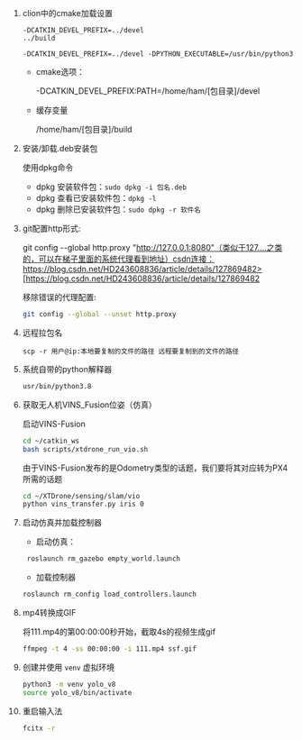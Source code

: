 1. clion中的cmake加载设置

   ```text
   -DCATKIN_DEVEL_PREFIX=../devel
   ../build
   
   -DCATKIN_DEVEL_PREFIX=../devel -DPYTHON_EXECUTABLE=/usr/bin/python3
   ```

   - cmake选项：

     -DCATKIN_DEVEL_PREFIX:PATH=/home/ham/[包目录]/devel

   - 缓存变量
   
     /home/ham/[包目录]/build


2. 安装/卸载.deb安装包

   使用dpkg命令

   - dpkg 安装软件包：`sudo dpkg -i 包名.deb`
   - dpkg 查看已安装软件包：`dpkg -l`
   - dpkg 删除已安装软件包：`sudo dpkg -r 软件名`

3. git配置http形式:

   git config --global http.proxy "http://127.0.0.1:8080"（类似于127....之类的，可以在梯子里面的系统代理看到地址）csdn连接：https://blog.csdn.net/HD243608836/article/details/127869482>[https://blog.csdn.net/HD243608836/article/details/127869482

   移除错误的代理配置:

   ```bash
   git config --global --unset http.proxy
   ```

4. 远程拉包名

   `scp -r 用户@ip:本地要复制的文件的路径 远程要复制到的文件的路径`

5. 系统自带的python解释器

   ```bash
   usr/bin/python3.8
   ```


6. 获取无人机VINS_Fusion位姿（仿真）

   启动VINS-Fusion

   ```bash
   cd ~/catkin_ws
   bash scripts/xtdrone_run_vio.sh
   ```

   由于VINS-Fusion发布的是Odometry类型的话题，我们要将其对应转为PX4所需的话题

   ```bash
   cd ~/XTDrone/sensing/slam/vio
   python vins_transfer.py iris 0
   ```

7. 启动仿真并加载控制器

   - 启动仿真：

   ```bash
    roslaunch rm_gazebo empty_world.launch
   ```

   - 加载控制器

   ```bash
   roslaunch rm_config load_controllers.launch
   ```


8. mp4转换成GIF

   将111.mp4的第00:00:00秒开始，截取4s的视频生成gif

   ```bash
   ffmpeg -t 4 -ss 00:00:00 -i 111.mp4 ssf.gif
   ```

9. 创建并使用 `venv` 虚拟环境

	```bash
	python3 -m venv yolo_v8
	source yolo_v8/bin/activate
	```

10. 重启输入法

    ```bash
    fcitx -r
    ```

    
